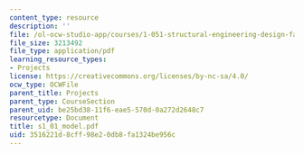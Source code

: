 ```yaml
---
content_type: resource
description: ''
file: /ol-ocw-studio-app/courses/1-051-structural-engineering-design-fall-2003/3516221d8cff98e20db8fa1324be956c_s1_01_model.pdf
file_size: 3213492
file_type: application/pdf
learning_resource_types:
- Projects
license: https://creativecommons.org/licenses/by-nc-sa/4.0/
ocw_type: OCWFile
parent_title: Projects
parent_type: CourseSection
parent_uid: be25bd38-11f6-eae5-570d-0a272d2648c7
resourcetype: Document
title: s1_01_model.pdf
uid: 3516221d-8cff-98e2-0db8-fa1324be956c
---
```

